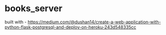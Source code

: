 # books_server

built with - https://medium.com/@dushan14/create-a-web-application-with-python-flask-postgresql-and-deploy-on-heroku-243d548335cc
